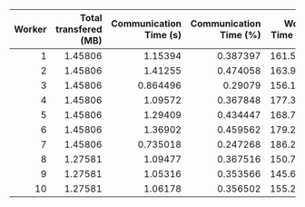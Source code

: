 |   Worker |   Total transfered (MB) |   Communication Time (s) |   Communication Time (%) |   Work Time (s) |   Work Time (%) |   Other Time (s) |   Other Time (%) |
|---------:|------------------------:|-------------------------:|-------------------------:|----------------:|----------------:|-----------------:|-----------------:|
|        1 |                 1.45806 |                 1.15394  |                 0.387397 |         161.514 |         54.2232 |          135.201 |          45.3894 |
|        2 |                 1.45806 |                 1.41255  |                 0.474058 |         163.993 |         55.0365 |          132.565 |          44.4894 |
|        3 |                 1.45806 |                 0.864496 |                 0.29079  |         156.176 |         52.5327 |          140.252 |          47.1765 |
|        4 |                 1.45806 |                 1.09572  |                 0.367848 |         177.311 |         59.5255 |          119.467 |          40.1066 |
|        5 |                 1.45806 |                 1.29409  |                 0.434447 |         168.745 |         56.6502 |          127.832 |          42.9154 |
|        6 |                 1.45806 |                 1.36902  |                 0.459562 |         179.234 |         60.1666 |          117.293 |          39.3738 |
|        7 |                 1.45806 |                 0.735018 |                 0.247268 |         186.249 |         62.656  |          110.272 |          37.0968 |
|        8 |                 1.27581 |                 1.09477  |                 0.367516 |         150.748 |         50.6066 |          146.039 |          49.0259 |
|        9 |                 1.27581 |                 1.05316  |                 0.353566 |         145.662 |         48.9015 |          151.153 |          50.7449 |
|       10 |                 1.27581 |                 1.06178  |                 0.356502 |         155.211 |         52.1134 |          141.56  |          47.5301 |